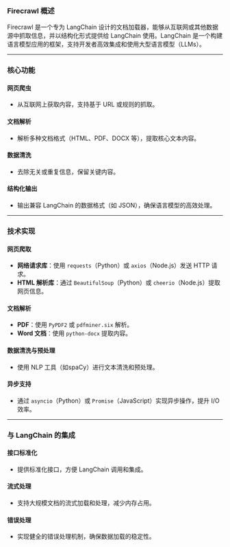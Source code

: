 
### Firecrawl 概述
Firecrawl 是一个专为 LangChain 设计的文档加载器，能够从互联网或其他数据源中抓取信息，并以结构化形式提供给 LangChain 使用。LangChain 是一个构建语言模型应用的框架，支持开发者高效集成和使用大型语言模型（LLMs）。

---

### 核心功能
#### 网页爬虫
- 从互联网上获取内容，支持基于 URL 或规则的抓取。

#### 文档解析
- 解析多种文档格式（HTML、PDF、DOCX 等），提取核心文本内容。

#### 数据清洗
- 去除无关或重复信息，保留关键内容。

#### 结构化输出
- 输出兼容 LangChain 的数据格式（如 JSON），确保语言模型的高效处理。

---

### 技术实现
#### 网页爬取
- **网络请求库**：使用 `requests`（Python）或 `axios`（Node.js）发送 HTTP 请求。
- **HTML 解析库**：通过 `BeautifulSoup`（Python）或 `cheerio`（Node.js）提取网页信息。

#### 文档解析
- **PDF**：使用 `PyPDF2` 或 `pdfminer.six` 解析。
- **Word 文档**：使用 `python-docx` 提取内容。

#### 数据清洗与预处理
- 使用 NLP 工具（如spaCy）进行文本清洗和预处理。

#### 异步支持
- 通过 `asyncio`（Python）或 `Promise`（JavaScript）实现异步操作，提升 I/O 效率。

---

### 与 LangChain 的集成
#### 接口标准化
- 提供标准化接口，方便 LangChain 调用和集成。

#### 流式处理
- 支持大规模文档的流式加载和处理，减少内存占用。

#### 错误处理
- 实现健全的错误处理机制，确保数据加载的稳定性。

